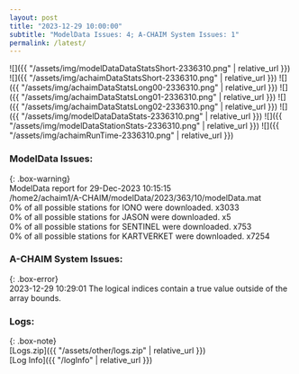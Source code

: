 ```yaml
---
layout: post
title: "2023-12-29 10:00:00"
subtitle: "ModelData Issues: 4; A-CHAIM System Issues: 1"
permalink: /latest/
---
```


![]({{ "/assets/img/modelDataDataStatsShort-2336310.png" | relative_url }})
![]({{ "/assets/img/achaimDataStatsShort-2336310.png" | relative_url }})
![]({{ "/assets/img/achaimDataStatsLong00-2336310.png" | relative_url }})
![]({{ "/assets/img/achaimDataStatsLong01-2336310.png" | relative_url }})
![]({{ "/assets/img/achaimDataStatsLong02-2336310.png" | relative_url }})
![]({{ "/assets/img/modelDataDataStats-2336310.png" | relative_url }})
![]({{ "/assets/img/modelDataStationStats-2336310.png" | relative_url }})
![]({{ "/assets/img/achaimRunTime-2336310.png" | relative_url }})


### ModelData Issues:  
  
{: .box-warning}  
 ModelData report for 29-Dec-2023 10:15:15   
 /home2/achaim1/A-CHAIM/modelData/2023/363/10/modelData.mat   
 0% of all possible stations for IONO were downloaded. x3033   
 0% of all possible stations for JASON were downloaded. x5   
 0% of all possible stations for SENTINEL were downloaded. x753   
 0% of all possible stations for KARTVERKET were downloaded. x7254   
  
### A-CHAIM System Issues:  
  
{: .box-error}  
2023-12-29 10:29:01 The logical indices contain a true value outside of the array bounds.  

### Logs:  
  
{: .box-note}  
[Logs.zip]({{ "/assets/other/logs.zip" | relative_url }})  
[Log Info]({{ "/logInfo" | relative_url }})  
